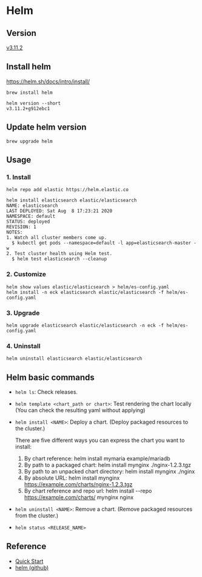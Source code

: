 # Helm

## Version

[v3.11.2](https://github.com/helm/helm/releases/tag/v3.11.2)

## Install helm

https://helm.sh/docs/intro/install/

```
brew install helm
```

```
helm version --short
v3.11.2+g912ebc1
```

## Update helm version

```
brew upgrade helm
```

## Usage

### 1. Install

```
helm repo add elastic https://helm.elastic.co
```

```
helm install elasticsearch elastic/elasticsearch
NAME: elasticsearch
LAST DEPLOYED: Sat Aug  8 17:23:21 2020
NAMESPACE: default
STATUS: deployed
REVISION: 1
NOTES:
1. Watch all cluster members come up.
  $ kubectl get pods --namespace=default -l app=elasticsearch-master -w
2. Test cluster health using Helm test.
  $ helm test elasticsearch --cleanup
```

### 2. Customize

```
helm show values elastic/elasticsearch > helm/es-config.yaml
helm install -n eck elasticsearch elastic/elasticsearch -f helm/es-config.yaml
```

### 3. Upgrade

```
helm upgrade elasticsearch elastic/elasticsearch -n eck -f helm/es-config.yaml
```

### 4. Uninstall

```
helm uninstall elasticsearch elastic/elasticsearch
```

## Helm basic commands

- `helm ls`: Check releases.
- `helm template <chart_path or chart>`: Test rendering the chart locally (You can check the resulting yaml without applying)
- `helm install <NAME>`: Deploy a chart. (Deploy packaged resources to the cluster.)

    There are five different ways you can express the chart you want to install:

    1. By chart reference: helm install mymaria example/mariadb
    2. By path to a packaged chart: helm install mynginx ./nginx-1.2.3.tgz
    3. By path to an unpacked chart directory: helm install mynginx ./nginx
    4. By absolute URL: helm install mynginx https://example.com/charts/nginx-1.2.3.tgz
    5. By chart reference and repo url: helm install --repo https://example.com/charts/ mynginx nginx

- `helm uninstall <NAME>`: Remove a chart. (Remove packaged resources from the cluster.)
- `helm status <RELEASE_NAME>`

## Reference

- [Quick Start](https://helm.sh/docs/intro/quickstart/)
- [helm (github)](https://github.com/helm/helm)
